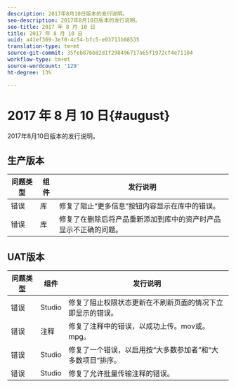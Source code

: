```yaml
---
description: 2017年8月10日版本的发行说明。
seo-description: 2017年8月10日版本的发行说明。
seo-title: 2017 年 8 月 10 日
title: 2017 年 8 月 10 日
uuid: a41ef369-3ef0-4c54-bfc5-e03713b08535
translation-type: tm+mt
source-git-commit: 35feb87bb82d1f298496717a65f1972cf4e71104
workflow-type: tm+mt
source-wordcount: '129'
ht-degree: 13%

---
```



# 2017 年 8 月 10 日{#august}

2017年8月10日版本的发行说明。

## 生产版本

| **问题类型** | **组件** | **发行说明** |
|---|---|---|
| 错误 | 库 | 修复了阻止“更多信息”按钮内容显示在库中的错误。 |
| 错误 | 库 | 修复了在删除后将产品重新添加到库中的资产时产品显示不正确的问题。 |

## UAT版本

| **问题类型** | **组件** | **发行说明** |
|---|---|---|
| 错误 | Studio | 修复了阻止权限状态更新在不刷新页面的情况下立即显示的错误。 |
| 错误 | 注释 | 修复了注释中的错误，以成功上传。mov或。mpg。 |
| 错误 | Studio | 修复了一个错误，以启用按“大多数参加者”和“大多数项目”排序。 |
| 错误 | Studio | 修复了允许批量传输注释的错误。 |

